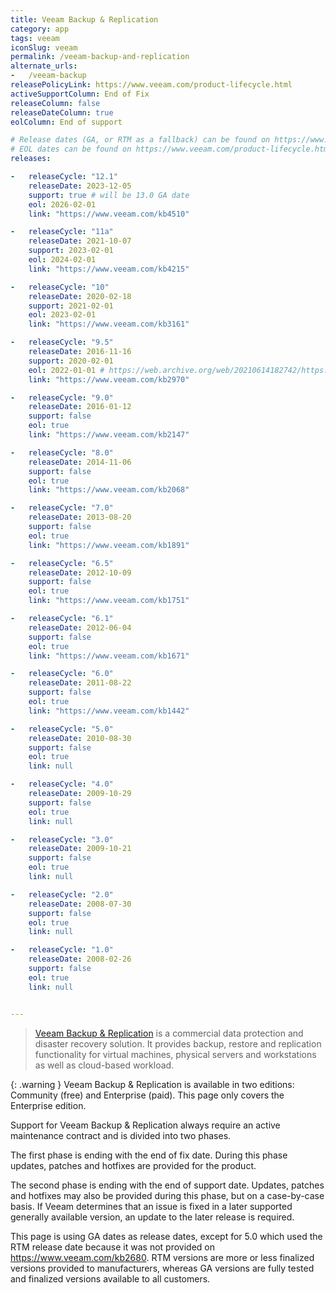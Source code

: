 ```yaml
---
title: Veeam Backup & Replication
category: app
tags: veeam
iconSlug: veeam
permalink: /veeam-backup-and-replication
alternate_urls:
-   /veeam-backup
releasePolicyLink: https://www.veeam.com/product-lifecycle.html
activeSupportColumn: End of Fix
releaseColumn: false
releaseDateColumn: true
eolColumn: End of support

# Release dates (GA, or RTM as a fallback) can be found on https://www.veeam.com/kb2680.
# EOL dates can be found on https://www.veeam.com/product-lifecycle.html.
releases:

-   releaseCycle: "12.1"
    releaseDate: 2023-12-05
    support: true # will be 13.0 GA date
    eol: 2026-02-01
    link: "https://www.veeam.com/kb4510"

-   releaseCycle: "11a"
    releaseDate: 2021-10-07
    support: 2023-02-01
    eol: 2024-02-01
    link: "https://www.veeam.com/kb4215"

-   releaseCycle: "10"
    releaseDate: 2020-02-18
    support: 2021-02-01
    eol: 2023-02-01
    link: "https://www.veeam.com/kb3161"

-   releaseCycle: "9.5"
    releaseDate: 2016-11-16
    support: 2020-02-01
    eol: 2022-01-01 # https://web.archive.org/web/20210614182742/https://www.veeam.com/product-lifecycle.html
    link: "https://www.veeam.com/kb2970"

-   releaseCycle: "9.0"
    releaseDate: 2016-01-12
    support: false
    eol: true
    link: "https://www.veeam.com/kb2147"

-   releaseCycle: "8.0"
    releaseDate: 2014-11-06
    support: false
    eol: true
    link: "https://www.veeam.com/kb2068"

-   releaseCycle: "7.0"
    releaseDate: 2013-08-20
    support: false
    eol: true
    link: "https://www.veeam.com/kb1891"

-   releaseCycle: "6.5"
    releaseDate: 2012-10-09
    support: false
    eol: true
    link: "https://www.veeam.com/kb1751"

-   releaseCycle: "6.1"
    releaseDate: 2012-06-04
    support: false
    eol: true
    link: "https://www.veeam.com/kb1671"

-   releaseCycle: "6.0"
    releaseDate: 2011-08-22
    support: false
    eol: true
    link: "https://www.veeam.com/kb1442"

-   releaseCycle: "5.0"
    releaseDate: 2010-08-30
    support: false
    eol: true
    link: null

-   releaseCycle: "4.0"
    releaseDate: 2009-10-29
    support: false
    eol: true
    link: null

-   releaseCycle: "3.0"
    releaseDate: 2009-10-21
    support: false
    eol: true
    link: null

-   releaseCycle: "2.0"
    releaseDate: 2008-07-30
    support: false
    eol: true
    link: null

-   releaseCycle: "1.0"
    releaseDate: 2008-02-26
    support: false
    eol: true
    link: null


---
```


> [Veeam Backup & Replication](https://www.veeam.com/vm-backup-recovery-replication-software.html)
> is a commercial data protection and disaster recovery solution. It provides backup, restore and
> replication functionality for virtual machines, physical servers and workstations as well as
> cloud-based workload.

{: .warning }
Veeam Backup & Replication is available in two editions: Community (free) and Enterprise (paid).
This page only covers the Enterprise edition.

Support for Veeam Backup & Replication always require an active maintenance contract and is divided
into two phases.

The first phase is ending with the end of fix date. During this phase updates, patches and hotfixes
are provided for the product.

The second phase is ending with the end of support date. Updates, patches and hotfixes may also be
provided during this phase, but on a case-by-case basis. If Veeam determines that an issue is fixed
in a later supported generally available version, an update to the later release is required.

This page is using GA dates as release dates, except for 5.0 which used the RTM release date
because it was not provided on <https://www.veeam.com/kb2680>. RTM versions are more or less
finalized versions provided to manufacturers, whereas GA versions are fully tested and finalized
versions available to all customers.
